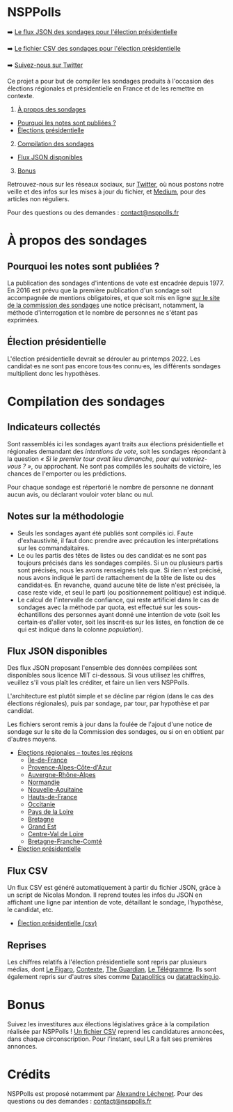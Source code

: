# NSPPolls

➡️ [Le flux JSON des sondages pour l'élection présidentielle](https://raw.githubusercontent.com/nsppolls/nsppolls/master/presidentielle.json)

➡️ [Le fichier CSV des sondages pour l'élection présidentielle](https://raw.githubusercontent.com/nsppolls/nsppolls/master/presidentielle.csv)

➡️ [Suivez-nous sur Twitter](http://twitter.com/nsppolls)

Ce projet a pour but de compiler les sondages produits à l'occasion des élections régionales et présidentielle en France et de les remettre en contexte. 

1. [À propos des sondages](#a-propos-des-sondages)
  - [Pourquoi les notes sont publiées ?](#pourquoi-les-notes-sont-publiées)
  - [Élections présidentielle](#élection-présidentielle)
2. [Compilation des sondages](#compilation-des-sondages)
  - [Flux JSON disponibles](#flux-json-disponibles)
3. [Bonus](#bonus)

Retrouvez-nous sur les réseaux sociaux, sur [Twitter](https://twitter.com/nsppolls), où nous postons notre veille et des infos sur les mises à jour du fichier, et [Medium](https://medium.com/nsppolls), pour des articles non réguliers.

Pour des questions ou des demandes : [contact@nsppolls.fr](mailto:contact@nsppolls.fr)

# À propos des sondages

## Pourquoi les notes sont publiées ?

La publication des sondages d'intentions de vote est encadrée depuis 1977. En 2016 est prévu que la première publication d'un sondage soit accompagnée de mentions obligatoires, et que soit mis en ligne [sur le site de la commission des sondages](http://www.commission-des-sondages.fr/notices/) une notice précisant, notamment, la méthode d'interrogation et le nombre de personnes ne s'étant pas exprimées.

<!--## Élections régionales

Les élections régionales devraient avoir lieu en juin 2021 dans 17 territoires. Elles devraient se tenir le même jour que les élections départementales. Début mars 2021, les différentes têtes de listes n'étaient pas certaines, les sondages multiplient les hypothèses, mais la situation n'est pas encore stabilisée.

Si aucune liste n'obtient la majorité absolue au premier tour, les listes qui recueillent plus de 10% des suffrages exprimés peuvent se qualifier pour le second tour. Celles qui recueillent entre 5% et 10% peuvent fusionner avec d'autres listes en vue du second tour. Pour l'assemblée de Corse, le seuil de maintien au second tour est abaissé à 7 %.

### Qu'est-ce qu'on peut faire avec ces sondages ?

Jusqu'au printemps 2021, la variété d'hypothèses rendent compliquées certaines analyses, notamment sur les têtes de liste à gauche, avec la multiplication des possibilités d'alliances ou d'incarnation. On peut noter cependant quelques évolutions personnelles au fil des mois, par exemple pour les présidents sortants, tels Valérie Pécresse ou Laurent Wauquiez.

S'ajoute également la faiblesse du corpus. Fin février, six sondages avaient été publiés pour la région Île-de-France, trois pour la région Nouvelle-Aquitaine, mais seulement deux ou moins dans toutes les autres régions, empêchant toute comparaison. Certaines régions n'ont pas vu de sondage publié officiellement, comme le Centre-Val-de-Loire ou la Corse, ou encore les outremers.

### Que valent les sondages nationaux ?

Il est coûteux de composer un panel de 1 000 électeurs pour chaque région, et la tentation est grande d'extrapoler des résultats à partir d'une population naitonale, représentative. C'est ce que fait Opinion Way, dans [son enquête « RégioTrack »](https://www.opinion-way.com/fr/sondage-d-opinion/regiotrack2021.html) pour _Les Echos_ et Radio Classique. Les questions de ce sondage sont adaptées à la région d'origine de la personne interrogée pour les têtes de listes seulement. 5 000 personnes sont interrogées.

> « La modélisation calcule, à partir de la structure démographique et politique de chaque électorat, le score potentiel de chaque force politique dans les 12 régions métropolitaines hors Corse. Il en déduit la configuration probable du second tour dans chaque région, puis, à l’aide de matrices de reports de voix basées sur les résultats de l’enquête, le résultat le plus probable au second tour ce qui permet d’identifier à ce jour le favori pour remporter la région en juin. »

Cette méthodologie repose sur de nombreuses hypothèses, que ce soit pour les alliances, ou le maintien au second tour. En l'état actuel, aucun intervalle de confiance n'est donné par Opinion Way, pas plus qu'une quantification du rapport de force. Ces résultats, surtout pour le second tour, sont donc à prendre avec précaution.-->

## Élection présidentielle

L'élection présidentielle devrait se dérouler au printemps 2022. Les candidat·es ne sont pas encore tous·tes connu·es, les différents sondages multiplient donc les hypothèses.

# Compilation des sondages

## Indicateurs collectés

Sont rassemblés ici les sondages ayant traits aux élections présidentielle et régionales demandant des *intentions de vote*, soit les sondages répondant à la question *« Si le premier tour avait lieu dimanche, pour qui voteriez-vous ? »*, ou approchant. Ne sont pas compilés les souhaits de victoire, les chances de l'emporter ou les prédictions. 

Pour chaque sondage est répertorié le nombre de personne ne donnant aucun avis, ou déclarant vouloir voter blanc ou nul. 

## Notes sur la méthodologie

* Seuls les sondages ayant été publiés sont compilés ici. Faute d'exhaustivité, il faut donc prendre avec précaution les interprétations sur les commandaitaires. 
* Le ou les partis des têtes de listes ou des candidat·es ne sont pas toujours précisés dans les sondages compilés. Si un ou plusieurs partis sont précisés, nous les avons renseignés tels que. Si rien n'est précisé, nous avons indiqué le parti de rattachement de la tête de liste ou des candidat·es. En revanche, quand aucune tête de liste n'est précisée, la case reste vide, et seul le parti (ou positionnement politique) est indiqué.
* Le calcul de l'intervalle de confiance, qui reste artificiel dans le cas de sondages avec la méthode par quota, est effectué sur les sous-échantillons des personnes ayant donné une intention de vote (soit les certain·es d'aller voter, soit les inscrit·es sur les listes, en fonction de ce qui est indiqué dans la colonne *population*).

## Flux JSON disponibles

Des flux JSON proposant l'ensemble des données compilées sont disponibles sous licence MIT ci-dessous. Si vous utilisez les chiffres, veuillez s'il vous plaît les créditer, et faire un lien vers NSPPolls.

L'architecture est plutôt simple et se décline par région (dans le cas des élections régionales), puis par sondage, par tour, par hypothèse et par candidat.

Les fichiers seront remis à jour dans la foulée de l'ajout d'une notice de sondage sur le site de la Commission des sondages, ou si on en obtient par d'autres moyens.

* [Élections régionales – toutes les régions](https://raw.githubusercontent.com/nsppolls/nsppolls/master/regionales.json)
  * [Île-de-France](https://raw.githubusercontent.com/nsppolls/nsppolls/master/regionales_IDF.json)
  * [Provence-Alpes-Côte-d'Azur](https://raw.githubusercontent.com/nsppolls/nsppolls/master/regionales_PACA.json)
  * [Auvergne-Rhône-Alpes](https://raw.githubusercontent.com/nsppolls/nsppolls/master/regionales_ARA.json)
  * [Normandie](https://raw.githubusercontent.com/nsppolls/nsppolls/master/regionales_N.json)
  * [Nouvelle-Aquitaine](https://raw.githubusercontent.com/nsppolls/nsppolls/master/regionales_NA.json)
  * [Hauts-de-France](https://raw.githubusercontent.com/nsppolls/nsppolls/master/regionales_HDF.json)
  * [Occitanie](https://raw.githubusercontent.com/nsppolls/nsppolls/master/regionales_OCC.json)
  * [Pays de la Loire](https://raw.githubusercontent.com/nsppolls/nsppolls/master/regionales_PDL.json)
  * [Bretagne](https://raw.githubusercontent.com/nsppolls/nsppolls/master/regionales_BZH.json)
  * [Grand Est](https://raw.githubusercontent.com/nsppolls/nsppolls/master/regionales_GE.json)
  * [Centre-Val de Loire](https://raw.githubusercontent.com/nsppolls/nsppolls/master/regionales_CLV.json)
  * [Bretagne-Franche-Comté](https://raw.githubusercontent.com/nsppolls/nsppolls/master/regionales_BFC.json)
* [Élection présidentielle](https://raw.githubusercontent.com/nsppolls/nsppolls/master/presidentielle.json)

## Flux CSV

Un flux CSV est généré automatiquement à partir du fichier JSON, grâce à un script de Nicolas Mondon. Il reprend toutes les infos du JSON en affichant une ligne par intention de vote, détaillant le sondage, l'hypothèse, le candidat, etc.

* [Élection présidentielle (csv)](https://raw.githubusercontent.com/nsppolls/nsppolls/master/presidentielle.csv)

## Reprises

Les chiffres relatifs à l'élection présidentielle sont repris par plusieurs médias, dont [Le Figaro](https://www.lefigaro.fr/fig-data/sondages-programmes-candidats-discours-dates-deplacements-scrutin-20210906/), [Contexte](contexte.com/article/pouvoirs/agregateur-de-sondages-de-la-presidentielle-2022_128913.html), [The Guardian](https://www.theguardian.com/world/ng-interactive/2021/oct/25/french-election-polls-who-is-leading-the-race-to-be-the-next-president-of-france), [Le Télégramme](https://www.letelegramme.fr/elections/sondages/sondages-election-presidentielle-2022.php). Ils sont également repris sur d'autres sites comme [Datapolitics](https://datapolitics.fr/agregateur-sondages-presidentielle2022/) ou [datatracking.io](https://datatracking.io). 

# Bonus

Suivez les investitures aux élections législatives grâce à la compilation réalisée par NSPPolls ! [Un fichier CSV]() reprend les candidatures annoncées, dans chaque circonscription. Pour l'instant, seul LR a fait ses premières annonces.

# Crédits

NSPPolls est proposé notamment par [Alexandre Léchenet](http://twitter.com/alphoenix). Pour des questions ou des demandes : [contact@nsppolls.fr](mailto:contact@nsppolls.fr)